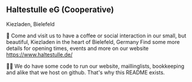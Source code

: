 ## Haltestulle eG (Cooperative)

Kiezladen, Bielefeld

🍿 Come and visit us to have a coffee or social interaction in our small, but beautiful, Kiezladen in the heart of Bielefeld, Germany
Find some more details for opening times, events and more on our website https://www.haltestulle.de/

🙋‍♀️ We do have some code to run our website, maillinglists, bookkeeping and alike that we host on github. That's why this README exists. 
